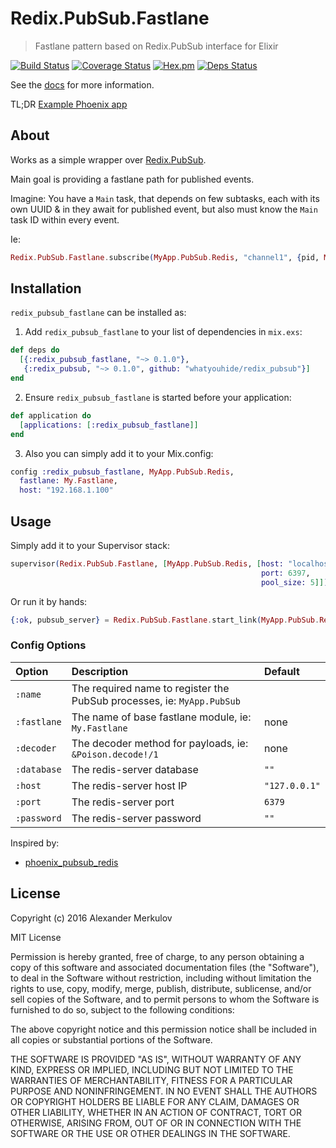 # Redix.PubSub.Fastlane

> Fastlane pattern based on Redix.PubSub interface for Elixir

[![Build Status](https://travis-ci.org/merqlove/redix_pubsub_fastlane.svg?branch=master)](https://travis-ci.org/merqlove/redix_pubsub_fastlane)
[![Coverage Status](https://coveralls.io/repos/github/merqlove/redix_pubsub_fastlane/badge.svg?branch=master)](https://coveralls.io/github/merqlove/redix_pubsub_fastlane?branch=master)
[![Hex.pm](https://img.shields.io/hexpm/v/redix_pubsub_fastlane.svg?maxAge=2592000)](https://hex.pm/packages/redix_pubsub_fastlane)
[![Deps Status](https://beta.hexfaktor.org/badge/prod/github/merqlove/redix_pubsub_fastlane.svg)](https://beta.hexfaktor.org/github/merqlove/redix_pubsub_fastlane)

See the [docs](https://hexdocs.pm/redix_pubsub_fastlane/) for more information.

TL;DR [Example Phoenix app](https://github.com/merqlove/elixir-docker-compose)

## About

Works as a simple wrapper over [Redix.PubSub](https://hexdocs.pm/redix_pubsub/).

Main goal is providing a fastlane path for published events.

Imagine: You have a `Main` task, that depends on few subtasks, each with its own UUID & in they await for published event, but also must know  the `Main` task ID within every event.

Ie:

```elixir
Redix.PubSub.Fastlane.subscribe(MyApp.PubSub.Redis, "channel1", {pid, My.Fastlane, ["some_id"]})
```

## Installation

`redix_pubsub_fastlane` can be installed as:

1. Add `redix_pubsub_fastlane` to your list of dependencies in `mix.exs`:

  ```elixir
  def deps do
    [{:redix_pubsub_fastlane, "~> 0.1.0"},
     {:redix_pubsub, "~> 0.1.0", github: "whatyouhide/redix_pubsub"}]
  end
  ```

2. Ensure `redix_pubsub_fastlane` is started before your application:

  ```elixir
  def application do
    [applications: [:redix_pubsub_fastlane]]
  end
```

3. Also you can simply add it to your Mix.config:

  ```elixir
  config :redix_pubsub_fastlane, MyApp.PubSub.Redis,
    fastlane: My.Fastlane,
    host: "192.168.1.100"

  ```

## Usage

Simply add it to your Supervisor stack:

```elixir
supervisor(Redix.PubSub.Fastlane, [MyApp.PubSub.Redis, [host: "localhost",
                                                        port: 6397,
                                                        pool_size: 5]])
```

Or run it by hands:

```elixir
{:ok, pubsub_server} = Redix.PubSub.Fastlane.start_link(MyApp.PubSub.Redis)
```

### Config Options

Option       | Description                                                            | Default        |
:----------- | :--------------------------------------------------------------------- | :------------- |
`:name`      | The required name to register the PubSub processes, ie: `MyApp.PubSub` |                |
`:fastlane`  | The name of base fastlane module, ie: `My.Fastlane`                    | none           |
`:decoder`   | The decoder method for payloads, ie: `&Poison.decode!/1`               | none           |
`:database`  | The redis-server database                                              | `""`           |
`:host`      | The redis-server host IP                                               | `"127.0.0.1"`  |
`:port`      | The redis-server port                                                  | `6379`         |
`:password`  | The redis-server password                                              | `""`           |


Inspired by:

- [phoenix_pubsub_redis](https://github.com/phoenixframework/phoenix_pubsub_redis)

## License

Copyright (c) 2016 Alexander Merkulov

MIT License

Permission is hereby granted, free of charge, to any person obtaining
a copy of this software and associated documentation files (the
"Software"), to deal in the Software without restriction, including
without limitation the rights to use, copy, modify, merge, publish,
distribute, sublicense, and/or sell copies of the Software, and to
permit persons to whom the Software is furnished to do so, subject to
the following conditions:

The above copyright notice and this permission notice shall be
included in all copies or substantial portions of the Software.

THE SOFTWARE IS PROVIDED "AS IS", WITHOUT WARRANTY OF ANY KIND,
EXPRESS OR IMPLIED, INCLUDING BUT NOT LIMITED TO THE WARRANTIES OF
MERCHANTABILITY, FITNESS FOR A PARTICULAR PURPOSE AND
NONINFRINGEMENT. IN NO EVENT SHALL THE AUTHORS OR COPYRIGHT HOLDERS BE
LIABLE FOR ANY CLAIM, DAMAGES OR OTHER LIABILITY, WHETHER IN AN ACTION
OF CONTRACT, TORT OR OTHERWISE, ARISING FROM, OUT OF OR IN CONNECTION
WITH THE SOFTWARE OR THE USE OR OTHER DEALINGS IN THE SOFTWARE.

